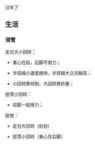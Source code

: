 过年了

## 生活

 ### 滑雪

走刃大小回转：

- 重心在前，后脚不用力；

- 半径越小速度越快，半径越大立刃越高；

- 小回转靠倾倒，大回转靠折叠；

搓雪小回转：

- 双脚一起用力；

陡坡：

- 走刃大回转（刻划）

- 搓雪小回转（重心在后脚）
